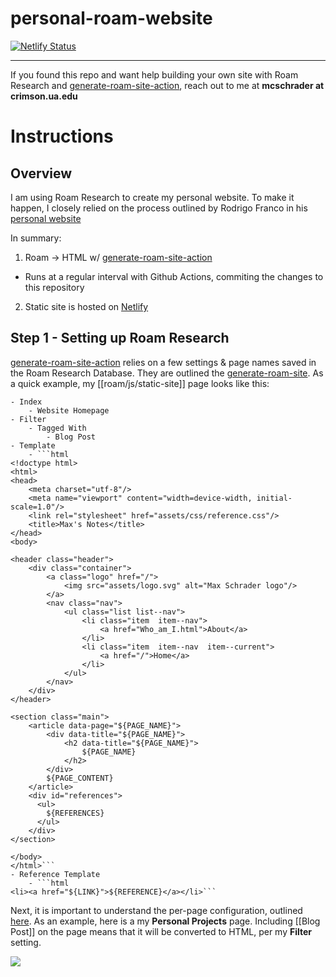 # personal-roam-website

[![Netlify Status](https://api.netlify.com/api/v1/badges/d14de6c8-e30f-4f3a-be01-703ca3ce2d74/deploy-status)](https://app.netlify.com/sites/fervent-raman-2f8c8d/deploys)

---

If you found this repo and want help building your own site with Roam Research and [generate-roam-site-action](https://github.com/dvargas92495/generate-roam-site-action), reach out to me at **mcschrader at crimson.ua.edu**


# Instructions
## Overview

I am using Roam Research to create my personal website. To make it happen, I closely relied on the process outlined by Rodrigo Franco in his [personal website](https://www.rodrigofranco.com/How_is_this_website_made.html) 

In summary:
1. Roam -> HTML w/ [generate-roam-site-action](https://github.com/dvargas92495/generate-roam-site-action)
  - Runs at a regular interval with Github Actions, commiting the changes to this repository
2. Static site is hosted on [Netlify](https://www.netlify.com/) 

## Step 1 - Setting up Roam Research
[generate-roam-site-action](https://github.com/dvargas92495/generate-roam-site-action) relies on a few settings & page names saved in the Roam Research Database. They are outlined the [generate-roam-site](https://github.com/dvargas92495/generate-roam-site). As a quick example, my [[roam/js/static-site]] page looks like this:
```
- Index
    - Website Homepage
- Filter
    - Tagged With
        - Blog Post
- Template
    - ```html
<!doctype html>
<html>
<head>
    <meta charset="utf-8"/>
    <meta name="viewport" content="width=device-width, initial-scale=1.0"/>
    <link rel="stylesheet" href="assets/css/reference.css"/>
    <title>Max's Notes</title>
</head>
<body>

<header class="header">
    <div class="container">
        <a class="logo" href="/">
            <img src="assets/logo.svg" alt="Max Schrader logo"/>
        </a>
        <nav class="nav">
            <ul class="list list--nav">
                <li class="item  item--nav">
                    <a href="Who_am_I.html">About</a>
                </li>
                <li class="item  item--nav  item--current">
                    <a href="/">Home</a>
                </li>
            </ul>
        </nav>
    </div>
</header>

<section class="main">
    <article data-page="${PAGE_NAME}">
        <div data-title="${PAGE_NAME}">
            <h2 data-title="${PAGE_NAME}">
                ${PAGE_NAME}
            </h2>
        </div>
        ${PAGE_CONTENT}
    </article>
  	<div id="references">
      <ul>
        ${REFERENCES}
      </ul>
    </div>
</section>

</body>
</html>```
- Reference Template
    - ```html
<li><a href="${LINK}">${REFERENCE}</a></li>```

```

Next, it is important to understand the per-page configuration, outlined [here](https://github.com/dvargas92495/generate-roam-site#per-page-configuration). As an example, here is a my **Personal Projects** page. Including [[Blog Post]] on the page means that it will be converted to HTML, per my **Filter** setting. 

![](/img/)
